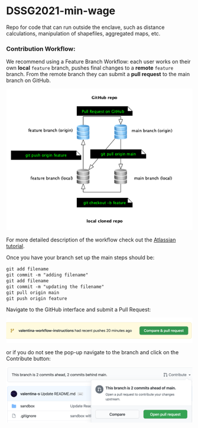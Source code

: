 # DSSG2021-min-wage

Repo for code that can run outside the enclave, such as distance calculations, manipulation of shapefiles, aggregated maps, etc.

### Contribution Workflow:
We recommend using a Feature Branch Workflow: each user works on their own **local** `feature` branch, pushes final changes to a **remote** `feature` branch. From the remote branch they can submit a **pull request** to the main branch on GitHub.

![](https://github.com/uwescience/DSSG2021-min-wage/blob/main/img/feature-workflow-external.png)


For more detailed description of the workflow check out the [Atlassian tutorial](https://www.atlassian.com/git/tutorials/comparing-workflows/feature-branch-workflow).

Once you have your branch set up the main steps should be:

```
git add filename
git commit -m "adding filename"
git add filename
git commit -m "updating the filename"
git pull origin main
git push origin feature

```

Navigate to the GitHub interface and submit a Pull Request:

![](https://github.com/uwescience/DSSG2021-min-wage/blob/main/img/Compare_PullRequest.png)

or if you do not see the pop-up navigate to the branch and click on the Contribute button:

![](https://github.com/uwescience/DSSG2021-min-wage/blob/main/img/ContributeButton.png)
